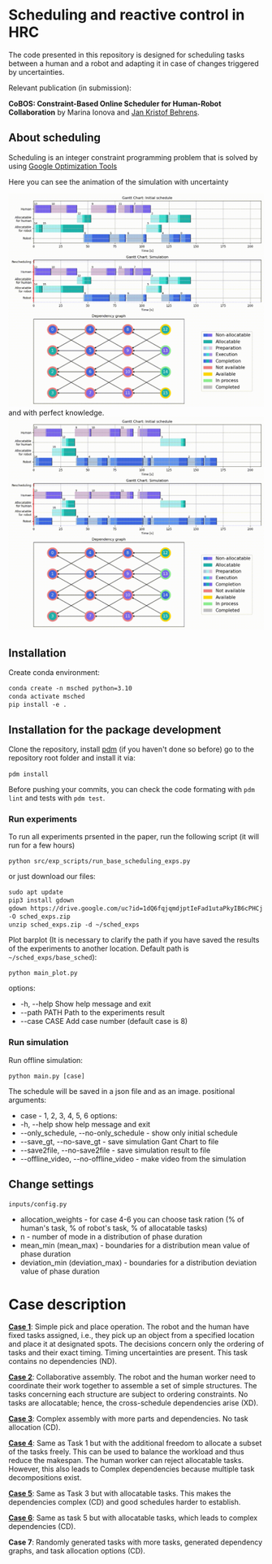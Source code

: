 # Scheduling and reactive control in HRC

The code presented in this repository is designed for scheduling tasks between a human and a robot and adapting it in case of changes triggered by uncertainties. 

Relevant publication (in submission):

**CoBOS: Constraint-Based Online Scheduler for Human-Robot Collaboration**
by Marina Ionova and [Jan Kristof Behrens](www.behrens-jan.de).


## About scheduling 
Scheduling is an integer constraint programming problem that is solved by using [Google Optimization Tools][about-ortool]

[about-ortool]: https://github.com/google/or-tools

Here you can see the animation of the simulation with uncertainty

![sim_uncertain](img/simulation.gif) 
and with perfect knowledge.
![sim_uncertain](img/simulation_with_perfect_knowledge.gif)





## Installation 

Create conda environment:
```
conda create -n msched python=3.10
conda activate msched
pip install -e .
```
## Installation for the package development

Clone the repository, install [pdm](https://pdm-project.org/latest/) (if you haven't done so before) go to the repository root folder and install it via:

`pdm install`

Before pushing your commits, you can check the code formating with `pdm lint` and tests with `pdm test`.

### Run experiments

To run all experiments prsented in the paper, run the following script (it will run for a few hours)
```
python src/exp_scripts/run_base_scheduling_exps.py
```
or just download our files:
```
sudo apt update
pip3 install gdown
gdown https://drive.google.com/uc?id=1dQ6fqjqmdjptIeFad1utaPkyIB6cPHCj -O sched_exps.zip
unzip sched_exps.zip -d ~/sched_exps
```

Plot barplot (It is necessary to clarify the path if you have saved the results of the experiments to another location. Default path is `~/sched_exps/base_sched`):
```
python main_plot.py
```
options:
*  -h, --help   Show help message and exit
*  --path PATH  Path to the experiments result 
*  --case CASE  Add case number (default case is 8)

### Run simulation
Run offline simulation:
```
python main.py [case]
```
The schedule will be saved in a json file and as an image.
positional arguments: <br />
*  case - 1, 2, 3, 4, 5, 6
options:
*  -h, --help            show help message and exit
*  --only_schedule, --no-only_schedule - show only initial schedule
*  --save_gt, --no-save_gt - save simulation Gant Chart to file
*  --save2file, --no-save2file - save simulation result to file
*  --offline_video, --no-offline_video - make video from the simulation


<!-- ## Quick Start
You can choose one of these cases:
![Screenshot](cases.png) -->







[//]: # (### Replay graph offline)

[//]: # (After running simulation, you can view the Gantt Chart of initial and final schedule.)

[//]: # (```)

[//]: # ( python main_plot.py )

[//]: # (```)

[//]: # (positional arguments:<br />)

[//]: # (mode - Select the mode you want to render: sim_vis or plot_schedule)

[//]: # ()
[//]: # (options: <br />)

[//]: # (*-h, --help* show this help message and exit)
## Change settings

`inputs/config.py`

* allocation_weights - for case 4-6 you can choose task ration (% of human's task, % of robot's task, % of allocatable tasks)
* n - number of mode in a distribution of phase duration 
* mean_min (mean_max) - boundaries for a distribution mean value of phase duration  
* deviation_min (deviation_max) - boundaries for a distribution deviation value of phase duration

# Case description

[**Case 1**](img/schedule_case_1.pdf): Simple pick and place operation. The robot and the human have fixed tasks assigned, i.e., they pick up an object from a specified location and place it at designated spots. The decisions concern only the ordering of tasks and their exact timing. Timing uncertainties are present. This task contains no dependencies (ND).

[**Case 2**](img/schedule_case_2.pdf): Collaborative assembly. The robot and the human worker need to coordinate their work together to assemble a set of simple structures. The tasks concerning each structure are subject to ordering constraints. No tasks are allocatable; hence, the cross-schedule dependencies arise (XD).

[**Case 3**](img/schedule_case_3.pdf): Complex assembly with more parts and dependencies. No task allocation (CD).

[**Case 4**](img/schedule_case_4.pdf): Same as Task 1 but with the additional freedom to allocate a subset of the tasks freely. This can be used to balance the workload and thus reduce the makespan. The human worker can reject allocatable tasks. However, this also leads to Complex dependencies because multiple task decompositions exist.

[**Case 5**](img/schedule_case_5.pdf): Same as Task 3 but with allocatable tasks. This makes the dependencies complex (CD) and good schedules harder to establish.

[**Case 6**](img/schedule_case_6.pdf): Same as task 5 but with allocatable tasks, which leads to complex dependencies (CD).

**Case 7**: Randomly generated tasks with more tasks, generated dependency graphs, and task allocation options (CD). 


